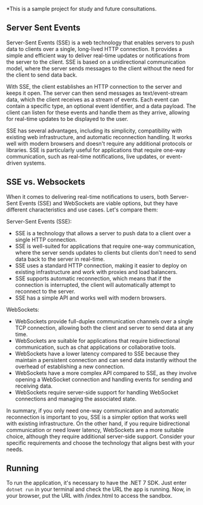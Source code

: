 *This is a sample project for study and future consultations.

## Server Sent Events

Server-Sent Events (SSE) is a web technology that enables servers to push data to clients over a single, long-lived HTTP connection. It provides a simple and efficient way to deliver real-time updates or notifications from the server to the client. SSE is based on a unidirectional communication model, where the server sends messages to the client without the need for the client to send data back.

With SSE, the client establishes an HTTP connection to the server and keeps it open. The server can then send messages as text/event-stream data, which the client receives as a stream of events. Each event can contain a specific type, an optional event identifier, and a data payload. The client can listen for these events and handle them as they arrive, allowing for real-time updates to be displayed to the user.

SSE has several advantages, including its simplicity, compatibility with existing web infrastructure, and automatic reconnection handling. It works well with modern browsers and doesn't require any additional protocols or libraries. SSE is particularly useful for applications that require one-way communication, such as real-time notifications, live updates, or event-driven systems.

## SSE vs. Websockets

When it comes to delivering real-time notifications to users, both Server-Sent Events (SSE) and WebSockets are viable options, but they have different characteristics and use cases. Let's compare them:

Server-Sent Events (SSE):

- SSE is a technology that allows a server to push data to a client over a single HTTP connection.
- SSE is well-suited for applications that require one-way communication, where the server sends updates to clients but clients don't need to send data back to the server in real-time.
- SSE uses a standard HTTP connection, making it easier to deploy on existing infrastructure and work with proxies and load balancers.
- SSE supports automatic reconnection, which means that if the connection is interrupted, the client will automatically attempt to reconnect to the server.
- SSE has a simple API and works well with modern browsers.

WebSockets:

- WebSockets provide full-duplex communication channels over a single TCP connection, allowing both the client and server to send data at any time.
- WebSockets are suitable for applications that require bidirectional communication, such as chat applications or collaborative tools.
- WebSockets have a lower latency compared to SSE because they maintain a persistent connection and can send data instantly without the overhead of establishing a new connection.
- WebSockets have a more complex API compared to SSE, as they involve opening a WebSocket connection and handling events for sending and receiving data.
- WebSockets require server-side support for handling WebSocket connections and managing the associated state.

In summary, if you only need one-way communication and automatic reconnection is important to you, SSE is a simpler option that works well with existing infrastructure. On the other hand, if you require bidirectional communication or need lower latency, WebSockets are a more suitable choice, although they require additional server-side support. Consider your specific requirements and choose the technology that aligns best with your needs.

## Running

To run the application, it's necessary to have the .NET 7 SDK. Just enter `dotnet run` in your terminal and check the URL the app is running.
Now, in your browser, put the URL with /index.html to access the sandbox.
